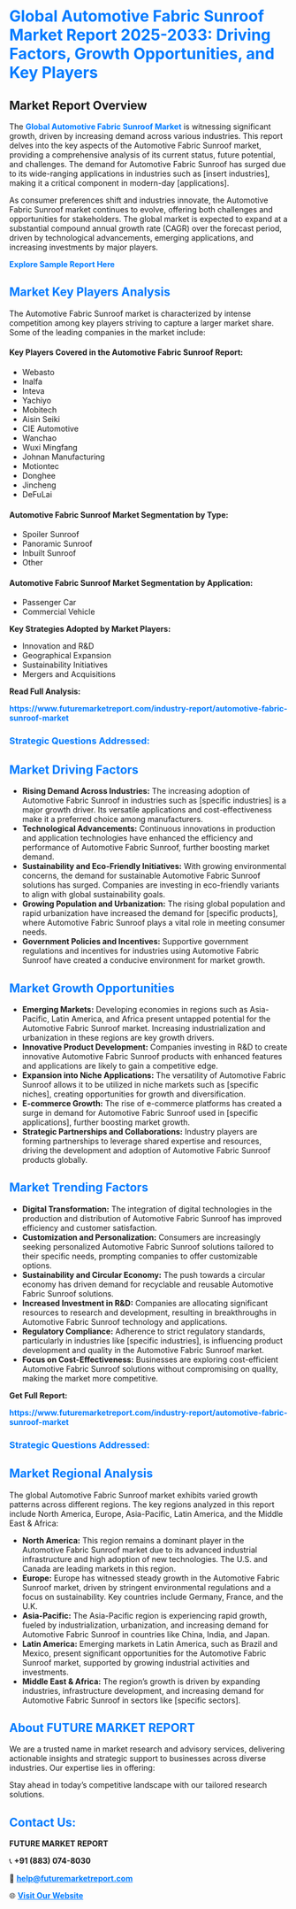 <h1 style="color: #007BFF;">Global Automotive Fabric Sunroof Market Report 2025-2033: Driving Factors, Growth Opportunities, and Key Players</h1>

<section id="overview">
<h2>Market Report Overview</h2>
<p>The <a href="https://www.futuremarketreport.com/industry-report/automotive-fabric-sunroof-market" style="color: #007BFF; text-decoration: none;"><strong>Global Automotive Fabric Sunroof Market</strong></a> is witnessing significant growth, driven by increasing demand across various industries. This report delves into the key aspects of the Automotive Fabric Sunroof market, providing a comprehensive analysis of its current status, future potential, and challenges. The demand for Automotive Fabric Sunroof has surged due to its wide-ranging applications in industries such as [insert industries], making it a critical component in modern-day [applications].</p>
<p>As consumer preferences shift and industries innovate, the Automotive Fabric Sunroof market continues to evolve, offering both challenges and opportunities for stakeholders. The global market is expected to expand at a substantial compound annual growth rate (CAGR) over the forecast period, driven by technological advancements, emerging applications, and increasing investments by major players.</p>
</section>

<section id="overview">
<p><a href="https://www.futuremarketreport.com/request-sample/reportId=50624" style="color: #007BFF; text-decoration: none;"><strong>Explore Sample Report Here</strong></a></p>
</section>

<section id="key-players">
<h2 style="color: #007BFF;">Market Key Players Analysis</h2>
<p>The Automotive Fabric Sunroof market is characterized by intense competition among key players striving to capture a larger market share. Some of the leading companies in the market include:</p>
<h4>Key Players Covered in the Automotive Fabric Sunroof Report:</h4>
<ul><li>Webasto</li><li>Inalfa</li><li>Inteva</li><li>Yachiyo</li><li>Mobitech</li><li>Aisin Seiki</li><li>CIE Automotive</li><li>Wanchao</li><li>Wuxi Mingfang</li><li>Johnan Manufacturing</li><li>Motiontec</li><li>Donghee</li><li>Jincheng</li><li>DeFuLai</li></ul>
<h4>Automotive Fabric Sunroof Market Segmentation by Type:</h4>
<ul><li>Spoiler Sunroof</li><li>Panoramic Sunroof</li><li>Inbuilt Sunroof</li><li>Other</li></ul>

<h4>Automotive Fabric Sunroof Market Segmentation by Application:</h4>
<ul><li>Passenger Car</li><li>Commercial Vehicle</li></ul>
<p><strong>Key Strategies Adopted by Market Players:</strong></p>
<ul>
<li>Innovation and R&D</li>
<li>Geographical Expansion</li>
<li>Sustainability Initiatives</li>
<li>Mergers and Acquisitions</li>
</ul>
</section>

<section>
<p><strong>Read Full Analysis: </strong></p><a href="https://www.futuremarketreport.com/industry-report/automotive-fabric-sunroof-market" style="color: #007BFF; text-decoration: none;"><strong>https://www.futuremarketreport.com/industry-report/automotive-fabric-sunroof-market</strong></a>
<h3 style="color: #007BFF;">Strategic Questions Addressed:</h3>
</section>

<section id="driving-factors">
<h2 style="color: #007BFF;">Market Driving Factors</h2>
<ul>
<li><strong>Rising Demand Across Industries:</strong> The increasing adoption of Automotive Fabric Sunroof in industries such as [specific industries] is a major growth driver. Its versatile applications and cost-effectiveness make it a preferred choice among manufacturers.</li>
<li><strong>Technological Advancements:</strong> Continuous innovations in production and application technologies have enhanced the efficiency and performance of Automotive Fabric Sunroof, further boosting market demand.</li>
<li><strong>Sustainability and Eco-Friendly Initiatives:</strong> With growing environmental concerns, the demand for sustainable Automotive Fabric Sunroof solutions has surged. Companies are investing in eco-friendly variants to align with global sustainability goals.</li>
<li><strong>Growing Population and Urbanization:</strong> The rising global population and rapid urbanization have increased the demand for [specific products], where Automotive Fabric Sunroof plays a vital role in meeting consumer needs.</li>
<li><strong>Government Policies and Incentives:</strong> Supportive government regulations and incentives for industries using Automotive Fabric Sunroof have created a conducive environment for market growth.</li>
</ul>
</section>

<section id="growth-opportunities">
<h2 style="color: #007BFF;">Market Growth Opportunities</h2>
<ul>
<li><strong>Emerging Markets:</strong> Developing economies in regions such as Asia-Pacific, Latin America, and Africa present untapped potential for the Automotive Fabric Sunroof market. Increasing industrialization and urbanization in these regions are key growth drivers.</li>
<li><strong>Innovative Product Development:</strong> Companies investing in R&D to create innovative Automotive Fabric Sunroof products with enhanced features and applications are likely to gain a competitive edge.</li>
<li><strong>Expansion into Niche Applications:</strong> The versatility of Automotive Fabric Sunroof allows it to be utilized in niche markets such as [specific niches], creating opportunities for growth and diversification.</li>
<li><strong>E-commerce Growth:</strong> The rise of e-commerce platforms has created a surge in demand for Automotive Fabric Sunroof used in [specific applications], further boosting market growth.</li>
<li><strong>Strategic Partnerships and Collaborations:</strong> Industry players are forming partnerships to leverage shared expertise and resources, driving the development and adoption of Automotive Fabric Sunroof products globally.</li>
</ul>
</section>

<section id="trending-factors">
<h2 style="color: #007BFF;">Market Trending Factors</h2>
<ul>
<li><strong>Digital Transformation:</strong> The integration of digital technologies in the production and distribution of Automotive Fabric Sunroof has improved efficiency and customer satisfaction.</li>
<li><strong>Customization and Personalization:</strong> Consumers are increasingly seeking personalized Automotive Fabric Sunroof solutions tailored to their specific needs, prompting companies to offer customizable options.</li>
<li><strong>Sustainability and Circular Economy:</strong> The push towards a circular economy has driven demand for recyclable and reusable Automotive Fabric Sunroof solutions.</li>
<li><strong>Increased Investment in R&D:</strong> Companies are allocating significant resources to research and development, resulting in breakthroughs in Automotive Fabric Sunroof technology and applications.</li>
<li><strong>Regulatory Compliance:</strong> Adherence to strict regulatory standards, particularly in industries like [specific industries], is influencing product development and quality in the Automotive Fabric Sunroof market.</li>
<li><strong>Focus on Cost-Effectiveness:</strong> Businesses are exploring cost-efficient Automotive Fabric Sunroof solutions without compromising on quality, making the market more competitive.</li>
</ul>
</section>

<section>
<p><strong>Get Full Report: </strong></p><a href="https://www.futuremarketreport.com/industry-report/automotive-fabric-sunroof-market" style="color: #007BFF; text-decoration: none;"><strong>https://www.futuremarketreport.com/industry-report/automotive-fabric-sunroof-market</strong></a>
<h3 style="color: #007BFF;">Strategic Questions Addressed:</h3>
</section>


<section id="regional-analysis">
<h2 style="color: #007BFF;">Market Regional Analysis</h2>
<p>The global Automotive Fabric Sunroof market exhibits varied growth patterns across different regions. The key regions analyzed in this report include North America, Europe, Asia-Pacific, Latin America, and the Middle East & Africa:</p>
<ul>
<li><strong>North America:</strong> This region remains a dominant player in the Automotive Fabric Sunroof market due to its advanced industrial infrastructure and high adoption of new technologies. The U.S. and Canada are leading markets in this region.</li>
<li><strong>Europe:</strong> Europe has witnessed steady growth in the Automotive Fabric Sunroof market, driven by stringent environmental regulations and a focus on sustainability. Key countries include Germany, France, and the U.K.</li>
<li><strong>Asia-Pacific:</strong> The Asia-Pacific region is experiencing rapid growth, fueled by industrialization, urbanization, and increasing demand for Automotive Fabric Sunroof in countries like China, India, and Japan.</li>
<li><strong>Latin America:</strong> Emerging markets in Latin America, such as Brazil and Mexico, present significant opportunities for the Automotive Fabric Sunroof market, supported by growing industrial activities and investments.</li>
<li><strong>Middle East & Africa:</strong> The region’s growth is driven by expanding industries, infrastructure development, and increasing demand for Automotive Fabric Sunroof in sectors like [specific sectors].</li>
</ul>
</section>

<footer>
<h2 style="color: #007BFF;">About FUTURE MARKET REPORT</h2>
<p>We are a trusted name in market research and advisory services, delivering actionable insights and strategic support to businesses across diverse industries. Our expertise lies in offering:</p>

<p>Stay ahead in today’s competitive landscape with our tailored research solutions.</p>

<h2 style="color: #007BFF;">Contact Us:</h2>
<p><strong>FUTURE MARKET REPORT</strong></p>
<p>📞 <strong>+91 (883) 074-8030</strong></p>
<p>📧 <strong><a href="mailto:help@futuremarketreport.com" style="color: #007BFF;">help@futuremarketreport.com</a></strong></p>
<p>🌐 <strong><a href="https://www.futuremarketreport.com/" style="color: #007BFF;">Visit Our Website</a></strong></p>
</footer>